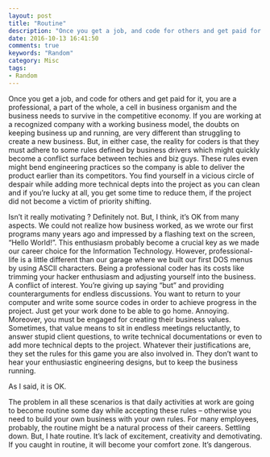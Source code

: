 ```yaml
---
layout: post
title: "Routine"
description: "Once you get a job, and code for others and get paid for it, you are a professional, a part of the whole, a cell in business organism and the business needs to survive in the competitive economy."
date: 2016-10-13 16:41:50
comments: true
keywords: "Random"
category: Misc
tags:
- Random
---
```


Once you get a job, and code for others and get paid for it, you are a professional, a part of the whole, a cell in business organism and the business needs to survive in the competitive economy. If you are working at a recognized company with a working business model, the doubts on keeping business up and running, are very different than struggling to create a new business. But, in either case, the reality for coders is that they must adhere to some rules defined by business drivers which might quickly become a conflict surface between techies and biz guys. These rules even might bend engineering practices so the company is able to deliver the product earlier than its competitors. You find yourself in a vicious circle of despair while adding more technical depts into the project as you can clean and if you’re lucky at all, you get some time to reduce them, if the project did not become a victim of priority shifting.

Isn’t it really motivating ? Definitely not. But, I think, it’s OK from many aspects. We could not realize how business worked, as we wrote our first programs many years ago and impressed by a flashing text on the screen, “Hello World!”. This enthusiasm probably become a crucial key as we made our career choice for the Information Technology. However, professional-life is a little different than our garage where we built our first DOS menus by using ASCII characters. Being a professional coder has its costs like trimming your hacker enthusiasm and adjusting yourself into the business. A conflict of interest. You’re giving up saying “but” and providing counterarguments for endless discussions. You want to return to your computer and write some source codes in order to achieve progress in the project. Just get your work done to be able to go home. Annoying. Moreover, you must be engaged for creating their business values. Sometimes, that value means to sit in endless meetings reluctantly, to answer stupid client questions, to write technical documentations or even to add more technical depts to the project. Whatever their justifications are, they set the rules for this game you are also involved in. They don’t want to hear your enthusiastic engineering designs, but to keep the business running.

As I said, it is OK.

The problem in all these scenarios is that daily activities at work are going to become routine some day while accepting these rules – otherwise you need to build your own business with your own rules. For many employees, probably, the routine might be a natural process of their careers. Settling down. But, I hate routine. It’s lack of excitement, creativity and demotivating. If you caught in routine, it will become your comfort zone. It’s dangerous.
